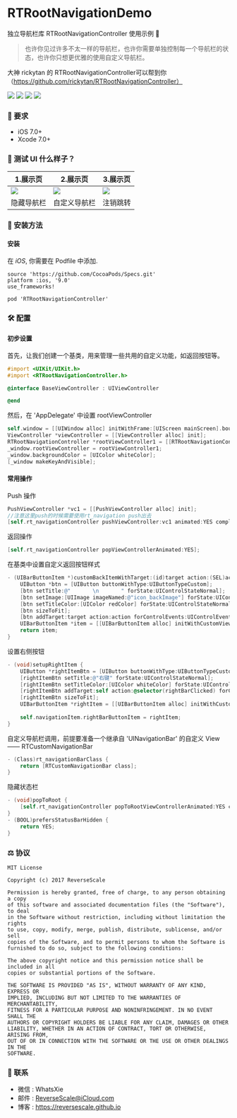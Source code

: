 # RTRootNavigationDemo
独立导航栏库 RTRootNavigationController 使用示例 🤖

> 也许你见过许多不太一样的导航栏，也许你需要单独控制每一个导航栏的状态，也许你只想更优雅的使用自定义导航栏。

大神 rickytan 的 RTRootNavigationController可以帮到你（https://github.com/rickytan/RTRootNavigationController）

![](https://img.shields.io/badge/platform-iOS-red.svg) ![](https://img.shields.io/badge/language-Objective--C-orange.svg) ![](https://img.shields.io/badge/download-9.9MB-yellow.svg) ![](https://img.shields.io/badge/license-MIT%20License-brightgreen.svg) 


### 🤖 要求

* iOS 7.0+
* Xcode 7.0+


### 🎨 测试 UI 什么样子？

|1.展示页 |2.展示页 |3.展示页 |
| ------------- | ------------- | ------------- | 
| ![](http://og1yl0w9z.bkt.clouddn.com/18-1-30/37702609.jpg) | ![](http://og1yl0w9z.bkt.clouddn.com/18-1-30/82885530.jpg) | ![](http://og1yl0w9z.bkt.clouddn.com/18-1-30/44393185.jpg) | 
| 隐藏导航栏 | 自定义导航栏 | 注销跳转 | 


### 🎯 安装方法

#### 安装

在 *iOS*, 你需要在 Podfile 中添加.
```
source 'https://github.com/CocoaPods/Specs.git'
platform :ios, '9.0'
use_frameworks!

pod 'RTRootNavigationController'
```


### 🛠 配置

#### 初步设置

首先，让我们创建一个基类，用来管理一些共用的自定义功能，如返回按钮等。

```Objective-C
#import <UIKit/UIKit.h>
#import <RTRootNavigationController.h>

@interface BaseViewController : UIViewController

@end
```

然后，在 'AppDelegate' 中设置 rootViewController

```Objective-C
self.window = [[UIWindow alloc] initWithFrame:[UIScreen mainScreen].bounds];
ViewController *viewController = [[ViewController alloc] init];
RTRootNavigationController *rootViewController1 = [[RTRootNavigationController alloc] initWithRootViewController:viewController];
_window.rootViewController = rootViewController1;
_window.backgroundColor = [UIColor whiteColor];
[_window makeKeyAndVisible];
```

#### 常用操作

Push 操作

```Objective-C
PushViewController *vc1 = [[PushViewController alloc] init];
//注意这里push的时候需要使用rt_navigation push出去
[self.rt_navigationController pushViewController:vc1 animated:YES complete:nil];
```

返回操作

```Objective-C
[self.rt_navigationController popViewControllerAnimated:YES];
```

在基类中设置自定义返回按钮样式

```Objective-C
- (UIBarButtonItem *)customBackItemWithTarget:(id)target action:(SEL)action {
    UIButton *btn = [UIButton buttonWithType:UIButtonTypeCustom];
    [btn setTitle:@"       \n       " forState:UIControlStateNormal];
    [btn setImage:[UIImage imageNamed:@"icon_backImage"] forState:UIControlStateNormal];
    [btn setTitleColor:[UIColor redColor] forState:UIControlStateNormal];
    [btn sizeToFit];
    [btn addTarget:target action:action forControlEvents:UIControlEventTouchUpInside];
    UIBarButtonItem *item = [[UIBarButtonItem alloc] initWithCustomView:btn];
    return item;
}
```

设置右侧按钮

```Objective-C
- (void)setupRightItem {
    UIButton *rightItemBtn = [UIButton buttonWithType:UIButtonTypeCustom];
    [rightItemBtn setTitle:@"右键" forState:UIControlStateNormal];
    [rightItemBtn setTitleColor:[UIColor whiteColor] forState:UIControlStateNormal];
    [rightItemBtn addTarget:self action:@selector(rightBarClicked) forControlEvents:UIControlEventTouchUpInside];
    [rightItemBtn sizeToFit];
    UIBarButtonItem *rightItem = [[UIBarButtonItem alloc] initWithCustomView:rightItemBtn];
    
    self.navigationItem.rightBarButtonItem = rightItem;
}
```

自定义导航栏调用，前提要准备一个继承自 'UINavigationBar' 的自定义 View —— RTCustomNavigationBar

```Objective-C
- (Class)rt_navigationBarClass {
    return [RTCustomNavigationBar class];
}
```

隐藏状态栏

```Objective-C
- (void)popToRoot {
    [self.rt_navigationController popToRootViewControllerAnimated:YES complete:nil];
}
- (BOOL)prefersStatusBarHidden {
    return YES;
}
```

### ⚖ 协议

```
MIT License

Copyright (c) 2017 ReverseScale

Permission is hereby granted, free of charge, to any person obtaining a copy
of this software and associated documentation files (the "Software"), to deal
in the Software without restriction, including without limitation the rights
to use, copy, modify, merge, publish, distribute, sublicense, and/or sell
copies of the Software, and to permit persons to whom the Software is
furnished to do so, subject to the following conditions:

The above copyright notice and this permission notice shall be included in all
copies or substantial portions of the Software.

THE SOFTWARE IS PROVIDED "AS IS", WITHOUT WARRANTY OF ANY KIND, EXPRESS OR
IMPLIED, INCLUDING BUT NOT LIMITED TO THE WARRANTIES OF MERCHANTABILITY,
FITNESS FOR A PARTICULAR PURPOSE AND NONINFRINGEMENT. IN NO EVENT SHALL THE
AUTHORS OR COPYRIGHT HOLDERS BE LIABLE FOR ANY CLAIM, DAMAGES OR OTHER
LIABILITY, WHETHER IN AN ACTION OF CONTRACT, TORT OR OTHERWISE, ARISING FROM,
OUT OF OR IN CONNECTION WITH THE SOFTWARE OR THE USE OR OTHER DEALINGS IN THE
SOFTWARE.
```

### 😬 联系

* 微信 : WhatsXie
* 邮件 : ReverseScale@iCloud.com
* 博客 : https://reversescale.github.io
